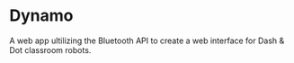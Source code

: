 # Dynamo
A web app ultilizing the Bluetooth API to create a web interface for Dash &amp; Dot classroom robots.
